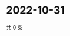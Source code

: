 # 2022-10-31

共 0 条

<!-- BEGIN WEIBO -->
<!-- 最后更新时间 Mon Oct 31 2022 07:19:06 GMT+0800 (China Standard Time) -->

<!-- END WEIBO -->
